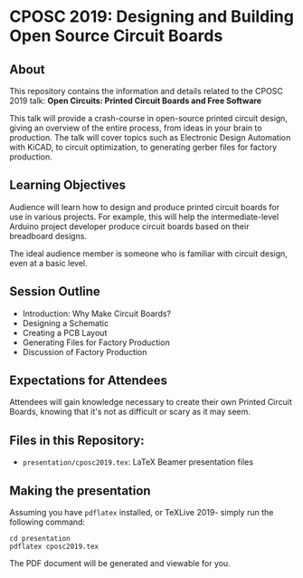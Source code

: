 # CPOSC 2019: Designing and Building Open Source Circuit Boards

## About

This repository contains the information and details related to
the CPOSC 2019 talk: **Open Circuits: Printed Circuit Boards and Free Software**

This talk will provide a crash-course in open-source printed circuit design,
giving an overview of the entire process, from ideas in your brain to production.
The talk will cover topics such as Electronic Design Automation with KiCAD,
to circuit optimization, to generating gerber files for factory production.

## Learning Objectives
Audience will learn how to design and produce printed circuit boards
for use in various projects.
For example, this will help the intermediate-level Arduino project
developer produce circuit boards based on their breadboard designs.

The ideal audience member is someone who is familiar with circuit
design, even at a basic level.

## Session Outline
- Introduction: Why Make Circuit Boards?
- Designing a Schematic
- Creating a PCB Layout
- Generating Files for Factory Production
- Discussion of Factory Production

## Expectations for Attendees
Attendees will gain knowledge necessary to create their own Printed Circuit Boards,
knowing that it's not as difficult or scary as it may seem.

## Files in this Repository:

- `presentation/cposc2019.tex`: LaTeX Beamer presentation files

## Making the presentation

Assuming you have `pdflatex` installed, or TeXLive 2019-
simply run the following command:
```
cd presentation
pdflatex cposc2019.tex
```

The PDF document will be generated and viewable for you.
